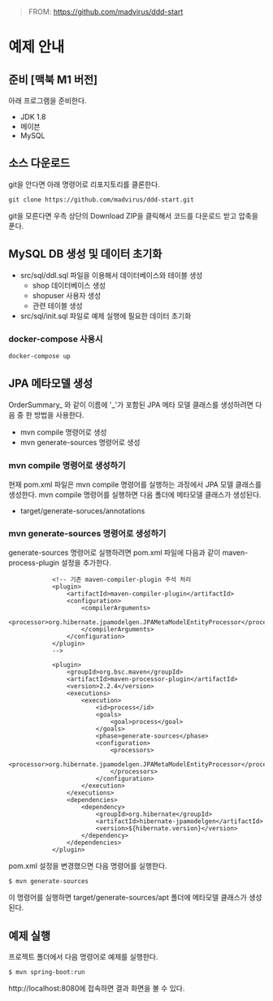 > FROM: https://github.com/madvirus/ddd-start

# 예제 안내

## 준비 [맥북 M1 버전]
아래 프로그램을 준비한다.
* JDK 1.8
* 메이븐
* MySQL

## 소스 다운로드
git을 안다면 아래 명령어로 리포지토리를 클론한다.

```
git clone https://github.com/madvirus/ddd-start.git
```

git을 모른다면 우측 상단의 Download ZIP을 클릭해서 코드를 다운로드 받고 압축을 푼다.

## MySQL DB 생성 및 데이터 초기화

* src/sql/ddl.sql 파일을 이용해서 데이터베이스와 테이블 생성
  * shop 데이터베이스 생성
  * shopuser 사용자 생성
  * 관련 테이블 생성
* src/sql/init.sql 파일로 예제 실행에 필요한 데이터 초기화

### docker-compose 사용시
```sh
docker-compose up
```

## JPA 메타모델 생성
OrderSummary_ 와 같이 이름에 '_'가 포함된 JPA 메타 모델 클래스를 생성하려면 다음 중 한 방법을 사용한다.

* mvn compile 명령어로 생성
* mvn generate-sources 명령어로 생성

### mvn compile 명령어로 생성하기
현재 pom.xml 파일은 mvn compile 명령어를 실행하는 과정에서 JPA 모델 클래스를 생성한다.
mvn compile 명령어를 실행하면 다음 폴더에 메타모델 클래스가 생성된다.

 * target/generate-soruces/annotations

### mvn generate-sources 명령어로 생성하기

generate-sources 명령어로 실행하려면 pom.xml 파일에 다음과 같이 maven-process-plugin 설정을 추가한다.

```
            <!-- 기존 maven-compiler-plugin 주석 처리
            <plugin>
                <artifactId>maven-compiler-plugin</artifactId>
                <configuration>
                    <compilerArguments>
                        <processor>org.hibernate.jpamodelgen.JPAMetaModelEntityProcessor</processor>
                    </compilerArguments>
                </configuration>
            </plugin>
            -->

            <plugin>
                <groupId>org.bsc.maven</groupId>
                <artifactId>maven-processor-plugin</artifactId>
                <version>2.2.4</version>
                <executions>
                    <execution>
                        <id>process</id>
                        <goals>
                            <goal>process</goal>
                        </goals>
                        <phase>generate-sources</phase>
                        <configuration>
                            <processors>
                                <processor>org.hibernate.jpamodelgen.JPAMetaModelEntityProcessor</processor>
                            </processors>
                        </configuration>
                    </execution>
                </executions>
                <dependencies>
                    <dependency>
                        <groupId>org.hibernate</groupId>
                        <artifactId>hibernate-jpamodelgen</artifactId>
                        <version>${hibernate.version}</version>
                    </dependency>
                </dependencies>
            </plugin>
```

pom.xml 설정을 변경했으면 다음 명령어를 실행한다.

```
$ mvn generate-sources
```

이 명령어를 실행하면 target/generate-sources/apt 폴더에 메타모델 클래스가 생성된다.

## 예제 실행

프로젝트 폴더에서 다음 명령어로 예제를 실행한다.

```
$ mvn spring-boot:run
```

http://localhost:8080에 접속하면 결과 화면을 볼 수 있다.
